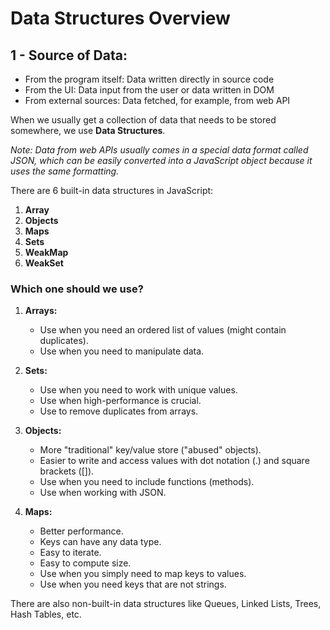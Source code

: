 # Data Structures Overview

## 1 - Source of Data:

- From the program itself: Data written directly in source code
- From the UI: Data input from the user or data written in DOM
- From external sources: Data fetched, for example, from web API

When we usually get a collection of data that needs to be stored somewhere, we use **Data Structures**.

_Note: Data from web APIs usually comes in a special data format called JSON, which can be easily converted into a JavaScript object because it uses the same formatting._

There are 6 built-in data structures in JavaScript:

1. **Array**
2. **Objects**
3. **Maps**
4. **Sets**
5. **WeakMap**
6. **WeakSet**

### Which one should we use?

1. **Arrays:**

   - Use when you need an ordered list of values (might contain duplicates).
   - Use when you need to manipulate data.

2. **Sets:**

   - Use when you need to work with unique values.
   - Use when high-performance is crucial.
   - Use to remove duplicates from arrays.

3. **Objects:**

   - More "traditional" key/value store ("abused" objects).
   - Easier to write and access values with dot notation (.) and square brackets ([]).
   - Use when you need to include functions (methods).
   - Use when working with JSON.

4. **Maps:**
   - Better performance.
   - Keys can have any data type.
   - Easy to iterate.
   - Easy to compute size.
   - Use when you simply need to map keys to values.
   - Use when you need keys that are not strings.

There are also non-built-in data structures like Queues, Linked Lists, Trees, Hash Tables, etc.
